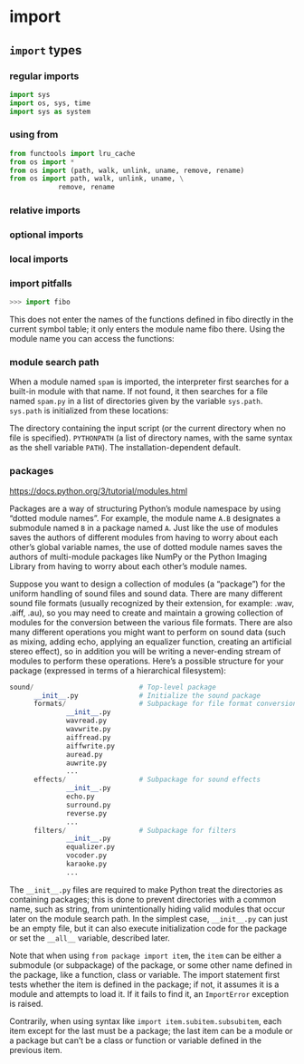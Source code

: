 # import

## `import` types

### regular imports
```python
import sys
import os, sys, time
import sys as system
```

### using from

```python
from functools import lru_cache
from os import *
from os import (path, walk, unlink, uname, remove, rename)
from os import path, walk, unlink, uname, \
            remove, rename
```

### relative imports






### optional imports






### local imports






### import pitfalls


```python
>>> import fibo
```
This does not enter the names of the functions defined in fibo directly in the
current symbol table; it only enters the module name fibo there. Using the
module name you can access the functions:


### module search path

When a module named `spam` is imported, the interpreter first searches for a
built-in module with that name. If not found, it then searches for a file named
`spam.py` in a list of directories given by the variable `sys.path`. `sys.path` is
initialized from these locations:

The directory containing the input script (or the current directory when no file
is specified). `PYTHONPATH` (a list of directory names, with the same syntax as
the shell variable `PATH`). The installation-dependent default.


### packages
https://docs.python.org/3/tutorial/modules.html

Packages are a way of structuring Python’s module namespace by using “dotted
module names”. For example, the module name `A.B` designates a submodule named `B`
in a package named `A`. Just like the use of modules saves the authors of
different modules from having to worry about each other’s global variable names,
the use of dotted module names saves the authors of multi-module packages like
NumPy or the Python Imaging Library from having to worry about each other’s
module names.

Suppose you want to design a collection of modules (a “package”) for the uniform
handling of sound files and sound data. There are many different sound file
formats (usually recognized by their extension, for example: .wav, .aiff, .au),
so you may need to create and maintain a growing collection of modules for the
conversion between the various file formats. There are also many different
operations you might want to perform on sound data (such as mixing, adding echo,
applying an equalizer function, creating an artificial stereo effect), so in
addition you will be writing a never-ending stream of modules to perform these
operations. Here’s a possible structure for your package (expressed in terms of
a hierarchical filesystem):

```python
sound/                          # Top-level package
      __init__.py               # Initialize the sound package
      formats/                  # Subpackage for file format conversions
              __init__.py
              wavread.py
              wavwrite.py
              aiffread.py
              aiffwrite.py
              auread.py
              auwrite.py
              ...
      effects/                  # Subpackage for sound effects
              __init__.py
              echo.py
              surround.py
              reverse.py
              ...
      filters/                  # Subpackage for filters
              __init__.py
              equalizer.py
              vocoder.py
              karaoke.py
              ...
```

The `__init__.py` files are required to make Python treat the directories as
containing packages; this is done to prevent directories with a common name,
such as string, from unintentionally hiding valid modules that occur later on
the module search path. In the simplest case, `__init__.py` can just be an empty
file, but it can also execute initialization code for the package or set the
`__all__` variable, described later.

Note that when using `from package import item`, the `item` can be either a
submodule (or subpackage) of the package, or some other name defined in the
package, like a function, class or variable. The import statement first tests
whether the item is defined in the package; if not, it assumes it is a module
and attempts to load it. If it fails to find it, an `ImportError` exception is
raised.

Contrarily, when using syntax like `import item.subitem.subsubitem`, each item
except for the last must be a package; the last item can be a module or a
package but can’t be a class or function or variable defined in the previous
item.

